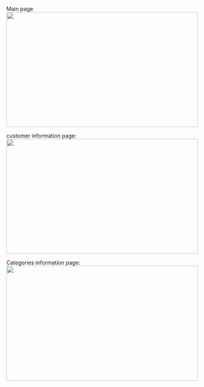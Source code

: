 Main page
<img src="https://github.com/user-attachments/assets/d400917b-c8ca-4117-8fd7-8d446cdb67ac" width="500" height="300" />

customer information page: <img src="https://github.com/user-attachments/assets/6b242103-5689-489f-bc1f-0685ac92827d" width="500" height="300" />

Categories information page: <img src="https://github.com/user-attachments/assets/a00f232f-9996-44e9-9cba-c9da6b5128ed" width="500" height="300" />

